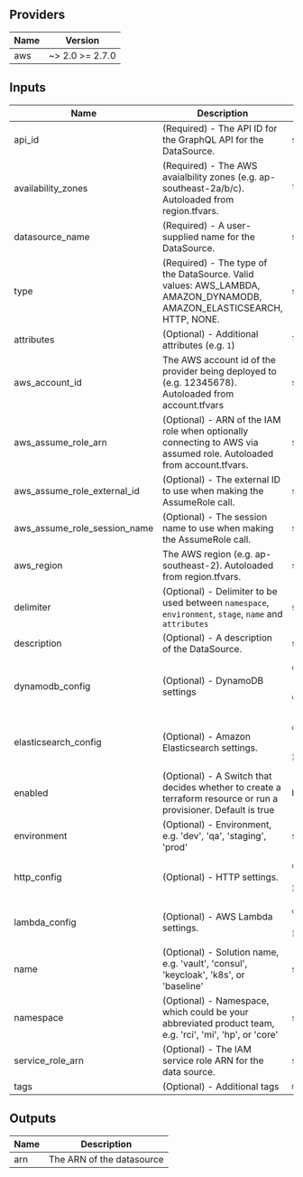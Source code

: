 ## Providers

| Name | Version |
|------|---------|
| aws | ~> 2.0 >= 2.7.0 |

## Inputs

| Name | Description | Type | Default | Required |
|------|-------------|------|---------|:-----:|
| api\_id | (Required) -  The API ID for the GraphQL API for the DataSource. | `string` | n/a | yes |
| availability\_zones | (Required) - The AWS avaialbility zones (e.g. ap-southeast-2a/b/c). Autoloaded from region.tfvars. | `list(string)` | n/a | yes |
| datasource\_name | (Required) -  A user-supplied name for the DataSource. | `string` | n/a | yes |
| type | (Required) -  The type of the DataSource. Valid values: AWS\_LAMBDA, AMAZON\_DYNAMODB, AMAZON\_ELASTICSEARCH, HTTP, NONE. | `string` | n/a | yes |
| attributes | (Optional) - Additional attributes (e.g. `1`) | `list(string)` | `[]` | no |
| aws\_account\_id | The AWS account id of the provider being deployed to (e.g. 12345678). Autoloaded from account.tfvars | `string` | `""` | no |
| aws\_assume\_role\_arn | (Optional) - ARN of the IAM role when optionally connecting to AWS via assumed role. Autoloaded from account.tfvars. | `string` | `""` | no |
| aws\_assume\_role\_external\_id | (Optional) - The external ID to use when making the AssumeRole call. | `string` | `""` | no |
| aws\_assume\_role\_session\_name | (Optional) - The session name to use when making the AssumeRole call. | `string` | `""` | no |
| aws\_region | The AWS region (e.g. ap-southeast-2). Autoloaded from region.tfvars. | `string` | `""` | no |
| delimiter | (Optional) - Delimiter to be used between `namespace`, `environment`, `stage`, `name` and `attributes` | `string` | `"-"` | no |
| description | (Optional) -  A description of the DataSource. | `string` | `"Managed By Terraform"` | no |
| dynamodb\_config | (Optional) -  DynamoDB settings | <code><pre>object({<br>    table_name             = string<br>    region                 = string<br>    use_caller_credentials = bool<br>  })<br></pre></code> | <code><pre>{<br>  "region": "eu-west-1",<br>  "table_name": "",<br>  "use_caller_credentials": true<br>}<br></pre></code> | no |
| elasticsearch\_config | (Optional) -  Amazon Elasticsearch settings. | <code><pre>object({<br>    endpoint = string<br>    region   = string<br>  })<br></pre></code> | <code><pre>{<br>  "endpoint": "",<br>  "region": "eu-west-1"<br>}<br></pre></code> | no |
| enabled | (Optional) -  A Switch that decides whether to create a terraform resource or run a provisioner. Default is true | `bool` | `true` | no |
| environment | (Optional) - Environment, e.g. 'dev', 'qa', 'staging', 'prod' | `string` | `""` | no |
| http\_config | (Optional) -  HTTP settings. | <code><pre>object({<br>    endpoint = string<br>  })<br></pre></code> | <code><pre>{<br>  "endpoint": ""<br>}<br></pre></code> | no |
| lambda\_config | (Optional) -  AWS Lambda settings. | <code><pre>object({<br>    function_arn = string<br>  })<br></pre></code> | <code><pre>{<br>  "function_arn": ""<br>}<br></pre></code> | no |
| name | (Optional) - Solution name, e.g. 'vault', 'consul', 'keycloak', 'k8s', or 'baseline' | `string` | `""` | no |
| namespace | (Optional) - Namespace, which could be your abbreviated product team, e.g. 'rci', 'mi', 'hp', or 'core' | `string` | `""` | no |
| service\_role\_arn | (Optional) -  The IAM service role ARN for the data source. | `string` | `""` | no |
| tags | (Optional) - Additional tags | `map(string)` | `{}` | no |

## Outputs

| Name | Description |
|------|-------------|
| arn | The ARN of the datasource |

